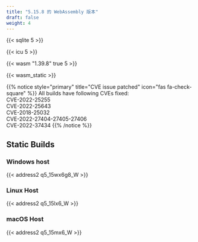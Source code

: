 ```yaml
---
title: "5.15.8 的 WebAssembly 版本"
draft: false
weight: 4
---
```


{{< sqlite 5 >}}

{{< icu 5 >}}

{{< wasm "1.39.8" true 5 >}}

{{< wasm_static >}}

{{% notice style="primary" title="CVE issue patched" icon="fas fa-check-square" %}}
All builds have following CVEs fixed:  
CVE-2022-25255  
CVE-2022-25643  
CVE-2018-25032  
CVE-2022-27404-27405-27406  
CVE-2022-37434
{{% /notice %}}

## Static Builds

### Windows host

{{< address2 q5_15wx6g8_W >}}

### Linux Host

{{< address2 q5_15lx6_W >}}

### macOS Host

{{< address2 q5_15mx6_W >}}
